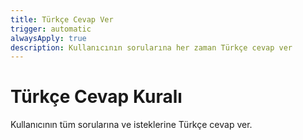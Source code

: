 ```yaml
---
title: Türkçe Cevap Ver
trigger: automatic
alwaysApply: true
description: Kullanıcının sorularına her zaman Türkçe cevap ver
---
```


# Türkçe Cevap Kuralı

Kullanıcının tüm sorularına ve isteklerine Türkçe cevap ver.
